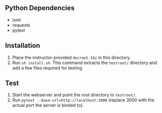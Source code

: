 ## Python Dependencies

* lxml
* requests
* pytest

## Installation

1. Place the instructor-provided `docroot.tbz` in this directory.
2. Run `sh install.sh`. This command extracts the `testroot/` directory and add a few files required for testing.

## Test

1. Start the webserver and point the root directory to `testroot/`.
2. Run `pytest --base-url=http://localhost:3000` (replace 3000 with the actual port the server is binded to).
